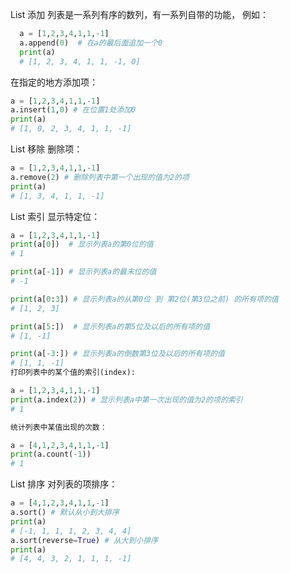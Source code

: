 List 添加 
列表是一系列有序的数列，有一系列自带的功能， 例如：
```python
  a = [1,2,3,4,1,1,-1]
  a.append(0)  # 在a的最后面追加一个0
  print(a)
  # [1, 2, 3, 4, 1, 1, -1, 0]
```
在指定的地方添加项：
```python
a = [1,2,3,4,1,1,-1]
a.insert(1,0) # 在位置1处添加0
print(a)
# [1, 0, 2, 3, 4, 1, 1, -1]
```
List 移除 
删除项：
```python
a = [1,2,3,4,1,1,-1]
a.remove(2) # 删除列表中第一个出现的值为2的项
print(a)
# [1, 3, 4, 1, 1, -1]
```
List 索引 
显示特定位：
```python
a = [1,2,3,4,1,1,-1]
print(a[0])  # 显示列表a的第0位的值
# 1

print(a[-1]) # 显示列表a的最末位的值
# -1

print(a[0:3]) # 显示列表a的从第0位 到 第2位(第3位之前) 的所有项的值
# [1, 2, 3]

print(a[5:])  # 显示列表a的第5位及以后的所有项的值
# [1, -1]

print(a[-3:]) # 显示列表a的倒数第3位及以后的所有项的值
# [1, 1, -1]
打印列表中的某个值的索引(index):

a = [1,2,3,4,1,1,-1]
print(a.index(2)) # 显示列表a中第一次出现的值为2的项的索引
# 1

统计列表中某值出现的次数：

a = [4,1,2,3,4,1,1,-1]
print(a.count(-1))
# 1
```
List 排序 
对列表的项排序：
```python
a = [4,1,2,3,4,1,1,-1]
a.sort() # 默认从小到大排序
print(a)
# [-1, 1, 1, 1, 2, 3, 4, 4]
a.sort(reverse=True) # 从大到小排序
print(a)
# [4, 4, 3, 2, 1, 1, 1, -1]
```
